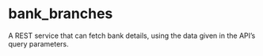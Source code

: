 # bank_branches
A REST service that can fetch bank details, using the data given in the API’s query parameters.
